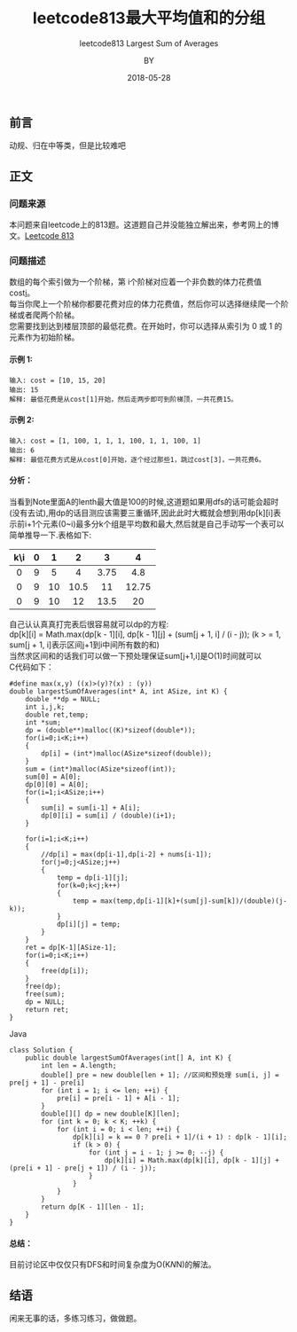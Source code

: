 ﻿---
layout:     post
title:      leetcode813最大平均值和的分组
subtitle:   leetcode813 Largest Sum of Averages
date:       2018-05-28
author:     BY
header-img: img/post-bg-universe.jpg
catalog: true
tags:
    - Blog
---


## 前言

动规、归在中等类，但是比较难吧

## 正文

### 问题来源

本问题来自leetcode上的813题。这道题自己并没能独立解出来，参考网上的博文。[Leetcode 813](https://www.jianshu.com/p/950a25796be3)

### 问题描述

数组的每个索引做为一个阶梯，第 i个阶梯对应着一个非负数的体力花费值 cost[i](索引从0开始)。  
每当你爬上一个阶梯你都要花费对应的体力花费值，然后你可以选择继续爬一个阶梯或者爬两个阶梯。  
您需要找到达到楼层顶部的最低花费。在开始时，你可以选择从索引为 0 或 1 的元素作为初始阶梯。    
#### 示例 1:
```
输入: cost = [10, 15, 20]  
输出: 15  
解释: 最低花费是从cost[1]开始，然后走两步即可到阶梯顶，一共花费15。
```
#### 示例 2:
```
输入: cost = [1, 100, 1, 1, 1, 100, 1, 1, 100, 1]
输出: 6
解释: 最低花费方式是从cost[0]开始，逐个经过那些1，跳过cost[3]，一共花费6。
```
#### 分析：
当看到Note里面A的lenth最大值是100的时候,这道题如果用dfs的话可能会超时(没有去试),用dp的话目测应该需要三重循环,因此此时大概就会想到用dp[k][i]表示前i+1个元素(0~i)最多分k个组是平均数和最大,然后就是自己手动写一个表可以简单推导一下.表格如下:    

|   k\i  |    0   |    1   |   2   |   3    |   4    |  
| :----: | :----: | :----: |:----: | :----: | :----: |  
|    0   |    9   |    5   |   4   |  3.75  |  4.8   |  
|    0   |    9   |    10  |  10.5 |   11   | 12.75  |  
|    0   |    9   |    10  |   12  |  13.5  |   20   |  

自己认认真真打完表后很容易就可以dp的方程:  
dp[k][i] = Math.max(dp[k - 1][i], dp[k - 1][j] + (sum[j + 1, i] / (i - j)); (k > = 1, sum[j + 1, i]表示区间j+1到i中间所有数的和)  
当然求区间和的话我们可以做一下预处理保证sum[j+1,i]是O(1)时间就可以  
C代码如下：
```
#define max(x,y) ((x)>(y)?(x) : (y))
double largestSumOfAverages(int* A, int ASize, int K) {
    double **dp = NULL;
	int i,j,k;
	double ret,temp;
	int *sum;
	dp = (double**)malloc((K)*sizeof(double*));
	for(i=0;i<K;i++)
	{
		dp[i] = (int*)malloc(ASize*sizeof(double));
	}
	sum = (int*)malloc(ASize*sizeof(int));
	sum[0] = A[0];
	dp[0][0] = A[0];
	for(i=1;i<ASize;i++)
	{
		sum[i] = sum[i-1] + A[i];
		dp[0][i] = sum[i] / (double)(i+1);
	}

	for(i=1;i<K;i++)
	{
		//dp[i] = max(dp[i-1],dp[i-2] + nums[i-1]);
		for(j=0;j<ASize;j++)
		{
			temp = dp[i-1][j];
			for(k=0;k<j;k++)
			{
				temp = max(temp,dp[i-1][k]+(sum[j]-sum[k])/(double)(j-k));
			}
			dp[i][j] = temp;
		}
	}
	ret = dp[K-1][ASize-1];
	for(i=0;i<K;i++)
	{
		free(dp[i]);
	}
	free(dp);
	free(sum);
	dp = NULL;
	return ret;
}
```  
Java
```
class Solution {
    public double largestSumOfAverages(int[] A, int K) {
        int len = A.length;
        double[] pre = new double[len + 1]; //区间和预处理 sum[i, j] = pre[j + 1] - pre[i]
        for (int i = 1; i <= len; ++i) {
            pre[i] = pre[i - 1] + A[i - 1];
        }
        double[][] dp = new double[K][len];
        for (int k = 0; k < K; ++k) {
            for (int i = 0; i < len; ++i) {
                dp[k][i] = k == 0 ? pre[i + 1]/(i + 1) : dp[k - 1][i];
                if (k > 0) {
                    for (int j = i - 1; j >= 0; --j) {
                        dp[k][i] = Math.max(dp[k][i], dp[k - 1][j] + (pre[i + 1] - pre[j + 1]) / (i - j));
                    }
                }
            }
        }
        return dp[K - 1][len - 1];
    }
}
```
#### 总结：
目前讨论区中仅仅只有DFS和时间复杂度为O(K*N*N)的解法。
## 结语
闲来无事的话，多练习练习，做做题。
